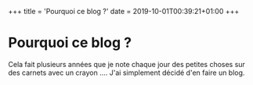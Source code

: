 +++
title = 'Pourquoi ce blog ?'
date = 2019-10-01T00:39:21+01:00
+++

# Pourquoi ce blog ?

Cela fait plusieurs années que je note chaque jour des petites choses sur des carnets avec un crayon ....
J'ai simplement décidé d'en faire un blog.